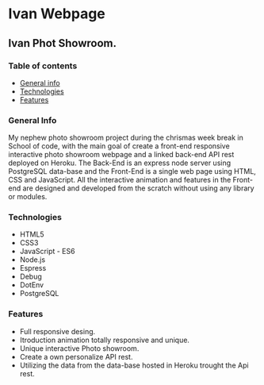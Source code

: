 # Ivan Webpage

## Ivan Phot Showroom.

### Table of contents
* [General info](#general-info)
* [Technologies](#technologies)
* [Features](#features)

### General Info

My nephew photo showroom project during the chrismas week break in School of code, with the main goal of create a front-end responsive interactive photo showroom webpage and a linked back-end
API rest deployed on Heroku. The Back-End is an express node server using PostgreSQL data-base and the Front-End is a single web page using HTML, CSS and
JavaScript. All the interactive animation and features in the Front-end are designed and developed from the scratch without using any library or modules.

### Technologies

* HTML5
* CSS3
* JavaScript - ES6
* Node.js
* Espress
* Debug
* DotEnv
* PostgreSQL

### Features

* Full responsive desing.
* Itroduction animation totally responsive and unique.
* Unique interactive Photo showroom.
* Create a own personalize API rest.
* Utilizing the data from the data-base hosted in Heroku trought the Api rest.
